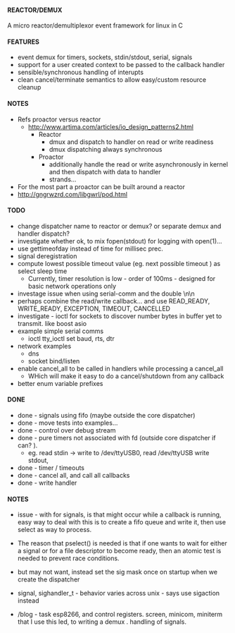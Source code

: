 
#### REACTOR/DEMUX

  A micro reactor/demultiplexor event framework for linux in C

#### FEATURES

  - event demux for timers, sockets, stdin/stdout, serial, signals
  - support for a user created context to be passed to the callback handler
  - sensible/synchronous handling of interupts
  - clean cancel/terminate semantics to allow easy/custom resource cleanup

#### NOTES

  - Refs proactor versus reactor
    - http://www.artima.com/articles/io_design_patterns2.html
      - Reactor
        - dmux and dispatch to handler on read or write readiness
        - dmux dispatching always synchronous
      - Proactor
        - additionally handle the read or write asynchronously in kernel and then dispatch with data to handler
        - strands...
  - For the most part a proactor can be built around a reactor
  - http://gngrwzrd.com/libgwrl/pod.html

#### TODO

  - change dispatcher name to reactor or demux? or separate demux and handler dispatch?
  - investigate whether ok, to mix fopen(stdout) for logging with open(1)...
  - use gettimeofday instead of time for millisec prec.
  - signal deregistration
  - compute lowest possible timeout value (eg. next possible timeout ) as select sleep time
    - Currently, timer resolution is low - order of 100ms - designed for basic network operations only
  - investage issue when using serial-comm and the double \n\n
  - perhaps combine the read/write callback... and use
      READ_READY, WRITE_READY, EXCEPTION, TIMEOUT, CANCELLED
  - investigate - ioctl for sockets to discover number bytes in buffer yet to transmit. like boost asio
  - example simple serial comms
    - ioctl tty_ioctl set baud, rts, dtr
  - network examples
    - dns
    - socket bind/listen
  - enable cancel_all to be called in handlers while processing a cancel_all
    - WHich will make it easy to do a cancel/shutdown from any callback
  - better enum variable prefixes

#### DONE

  - done - signals using fifo (maybe outside the core dispatcher)
  - done - move tests into examples...
  - done - control over debug stream
  - done - pure timers not associated with fd (outside core dispatcher if can? ).
    - eg. read stdin -> write to /dev/ttyUSB0, read /dev/ttyUSB write stdout,
  - done - timer  / timeouts
  - done - cancel all, and call all callbacks
  - done - write handler

#### NOTES

  - issue - with for signals, is that might occur while a callback is running,
          easy way to deal with this is to create a fifo queue and write it, then use
          select as way to process.

  - The  reason  that pselect() is needed is that if one wants to wait for either a
    signal or for a file descriptor to become ready, then an atomic test is needed
    to prevent race conditions.

  - but may not want, instead set the sig mask once on startup when we create the dispatcher

  - signal, sighandler_t   - behavior varies across unix  - says use sigaction instead


  - /blog - task esp8266, and control registers. screen, minicom, miniterm that I use
  this led, to writing a demux . handling of signals.

